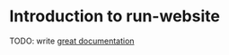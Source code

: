 # Introduction to run-website

TODO: write [great documentation](http://jacobian.org/writing/what-to-write/)
